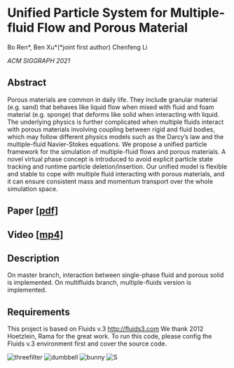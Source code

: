 # Unified Particle System for Multiple-fluid Flow and Porous Material

Bo Ren*, Ben Xu*(*joint first author)  Chenfeng Li

*ACM SIGGRAPH 2021*

## Abstract

Porous materials are common in daily life. They include granular
material (e.g. sand) that behaves like liquid flow when mixed with
fluid and foam material (e.g. sponge) that deforms like solid when
interacting with liquid. The underlying physics is further complicated when multiple fluids interact with porous materials involving
coupling between rigid and fluid bodies, which may follow different physics models such as the Darcy’s law and the multiple-fluid
Navier-Stokes equations. We propose a unified particle framework
for the simulation of multiple-fluid flows and porous materials. A
novel virtual phase concept is introduced to avoid explicit particle
state tracking and runtime particle deletion/insertion. Our unified
model is flexible and stable to cope with multiple fluid interacting with porous materials, and it can ensure consistent mass and
momentum transport over the whole simulation space.

## Paper  [[pdf]](http://ren-bo.net/papers/rb_multiporous2021.pdf)
## Video  [[mp4]](http://ren-bo.net/Videos/rb_multiporous2021.mp4)
## Description

On master branch, interaction between single-phase fluid and porous solid is implemented. 
On multifluids branch, multiple-fluids version is implemented.
## Requirements
This project is based on Fluids v.3 http://fluids3.com  We thank 2012 Hoetzlein, Rama for the great work. 
To run this code, please config the Fluids v.3 environment first and cover the source code.


![threefilter](https://github.com/BenXu86/DataSet/raw/main/threeFilter.gif)
![dumbbell](https://github.com/BenXu86/DataSet/raw/main/%E5%B0%8F%E7%90%83.gif)
![bunny](https://github.com/BenXu86/DataSet/raw/main/bunny.gif)
![S](https://github.com/BenXu86/DataSet/raw/main/S.gif)
